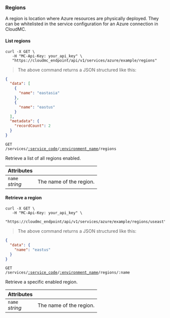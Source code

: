 ### Regions

A region is location where Azure resources are physically deployed. They can be whitelisted in the service configuration for an Azure connection in CloudMC.

#### List regions

```shell
curl -X GET \
   -H "MC-Api-Key: your_api_key" \
   "https://cloudmc_endpoint/api/v1/services/azure/example/regions"
```
> The above command returns a JSON structured like this:

```json
{
  "data": [
    {
      "name": "eastasia"
    },
    {
      "name": "eastus"
    }
  ],
  "metadata": {
    "recordCount": 2
  }
}
```

<code>GET /services/<a href="#administration-service-connections">:service_code</a>/<a href="#administration-environments">:environment_name</a>/regions</code>

Retrieve a list of all regions enabled. 

Attributes | &nbsp;
---------- | -----
`name`<br/>*string* | The name of the region.

#### Retrieve a region

```shell
curl -X GET \
   -H "MC-Api-Key: your_api_key" \
   "https://cloudmc_endpoint/api/v1/services/azure/example/regions/useast"
```
> The above command returns a JSON structured like this:

```json
{
  "data": {
    "name": "eastus"
  }
}
```

<code>GET /services/<a href="#administration-service-connections">:service_code</a>/<a href="#administration-environments">:environment_name</a>/regions/:name</code>

Retrieve a specific enabled region.

Attributes | &nbsp;
---------- | -----
`name`<br/>*string* | The name of the region.